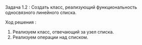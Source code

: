 Задача 1.2 : 
Создать класс, реализующий функциональность односвязного линейного списка.

Ход решения : 
1) Реализуем класс, отвечающий за узел списка. 
2) Реализуем операции над списком.
